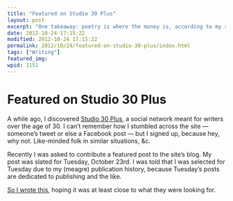 ```yaml
---
title: "Featured on Studio 30 Plus"
layout: post
excerpt: "One takeaway: poetry is where the money is, according to my single data point on the topic."
date: 2012-10-24 17:15:22
modified: 2012-10-24 17:15:22
permalink: 2012/10/24/featured-on-studio-30-plus/index.html
tags: ["Writing"]
featured_img: 
wpid: 1151
---
```


# Featured on Studio 30 Plus

A while ago, I discovered [Studio 30 Plus](http://studio30plus.com/), a social network meant for writers over the age of 30. I can’t remember how I stumbled across the site — someone’s tweet or else a Facebook post — but I signed up, because hey, why not. Like-minded folk in similar situations, &amp;c.

Recently I was asked to contribute a featured post to the site’s blog. My post was slated for Tuesday, October 23rd. I was told that I was selected for Tuesday due to my (meagre) publication history, because Tuesday’s posts are dedicated to publishing and the like.

[So I wrote this](http://studio30plus.com/profiles/blogs/published), hoping it was at least close to what they were looking for.